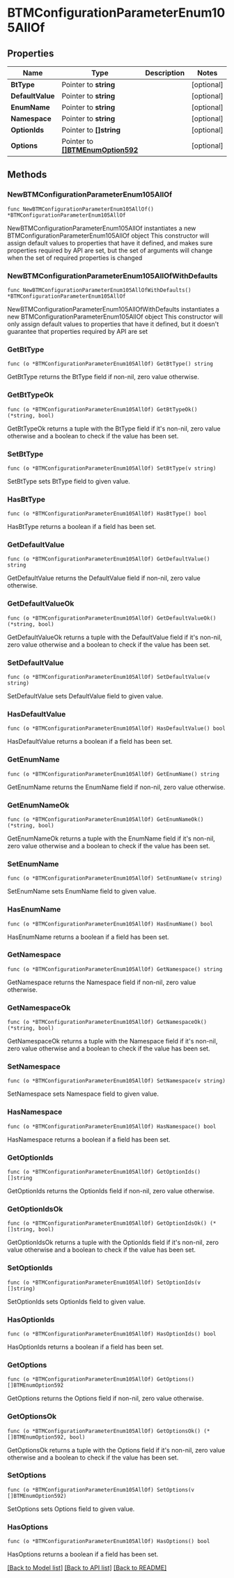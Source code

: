 # BTMConfigurationParameterEnum105AllOf

## Properties

Name | Type | Description | Notes
------------ | ------------- | ------------- | -------------
**BtType** | Pointer to **string** |  | [optional] 
**DefaultValue** | Pointer to **string** |  | [optional] 
**EnumName** | Pointer to **string** |  | [optional] 
**Namespace** | Pointer to **string** |  | [optional] 
**OptionIds** | Pointer to **[]string** |  | [optional] 
**Options** | Pointer to [**[]BTMEnumOption592**](BTMEnumOption592.md) |  | [optional] 

## Methods

### NewBTMConfigurationParameterEnum105AllOf

`func NewBTMConfigurationParameterEnum105AllOf() *BTMConfigurationParameterEnum105AllOf`

NewBTMConfigurationParameterEnum105AllOf instantiates a new BTMConfigurationParameterEnum105AllOf object
This constructor will assign default values to properties that have it defined,
and makes sure properties required by API are set, but the set of arguments
will change when the set of required properties is changed

### NewBTMConfigurationParameterEnum105AllOfWithDefaults

`func NewBTMConfigurationParameterEnum105AllOfWithDefaults() *BTMConfigurationParameterEnum105AllOf`

NewBTMConfigurationParameterEnum105AllOfWithDefaults instantiates a new BTMConfigurationParameterEnum105AllOf object
This constructor will only assign default values to properties that have it defined,
but it doesn't guarantee that properties required by API are set

### GetBtType

`func (o *BTMConfigurationParameterEnum105AllOf) GetBtType() string`

GetBtType returns the BtType field if non-nil, zero value otherwise.

### GetBtTypeOk

`func (o *BTMConfigurationParameterEnum105AllOf) GetBtTypeOk() (*string, bool)`

GetBtTypeOk returns a tuple with the BtType field if it's non-nil, zero value otherwise
and a boolean to check if the value has been set.

### SetBtType

`func (o *BTMConfigurationParameterEnum105AllOf) SetBtType(v string)`

SetBtType sets BtType field to given value.

### HasBtType

`func (o *BTMConfigurationParameterEnum105AllOf) HasBtType() bool`

HasBtType returns a boolean if a field has been set.

### GetDefaultValue

`func (o *BTMConfigurationParameterEnum105AllOf) GetDefaultValue() string`

GetDefaultValue returns the DefaultValue field if non-nil, zero value otherwise.

### GetDefaultValueOk

`func (o *BTMConfigurationParameterEnum105AllOf) GetDefaultValueOk() (*string, bool)`

GetDefaultValueOk returns a tuple with the DefaultValue field if it's non-nil, zero value otherwise
and a boolean to check if the value has been set.

### SetDefaultValue

`func (o *BTMConfigurationParameterEnum105AllOf) SetDefaultValue(v string)`

SetDefaultValue sets DefaultValue field to given value.

### HasDefaultValue

`func (o *BTMConfigurationParameterEnum105AllOf) HasDefaultValue() bool`

HasDefaultValue returns a boolean if a field has been set.

### GetEnumName

`func (o *BTMConfigurationParameterEnum105AllOf) GetEnumName() string`

GetEnumName returns the EnumName field if non-nil, zero value otherwise.

### GetEnumNameOk

`func (o *BTMConfigurationParameterEnum105AllOf) GetEnumNameOk() (*string, bool)`

GetEnumNameOk returns a tuple with the EnumName field if it's non-nil, zero value otherwise
and a boolean to check if the value has been set.

### SetEnumName

`func (o *BTMConfigurationParameterEnum105AllOf) SetEnumName(v string)`

SetEnumName sets EnumName field to given value.

### HasEnumName

`func (o *BTMConfigurationParameterEnum105AllOf) HasEnumName() bool`

HasEnumName returns a boolean if a field has been set.

### GetNamespace

`func (o *BTMConfigurationParameterEnum105AllOf) GetNamespace() string`

GetNamespace returns the Namespace field if non-nil, zero value otherwise.

### GetNamespaceOk

`func (o *BTMConfigurationParameterEnum105AllOf) GetNamespaceOk() (*string, bool)`

GetNamespaceOk returns a tuple with the Namespace field if it's non-nil, zero value otherwise
and a boolean to check if the value has been set.

### SetNamespace

`func (o *BTMConfigurationParameterEnum105AllOf) SetNamespace(v string)`

SetNamespace sets Namespace field to given value.

### HasNamespace

`func (o *BTMConfigurationParameterEnum105AllOf) HasNamespace() bool`

HasNamespace returns a boolean if a field has been set.

### GetOptionIds

`func (o *BTMConfigurationParameterEnum105AllOf) GetOptionIds() []string`

GetOptionIds returns the OptionIds field if non-nil, zero value otherwise.

### GetOptionIdsOk

`func (o *BTMConfigurationParameterEnum105AllOf) GetOptionIdsOk() (*[]string, bool)`

GetOptionIdsOk returns a tuple with the OptionIds field if it's non-nil, zero value otherwise
and a boolean to check if the value has been set.

### SetOptionIds

`func (o *BTMConfigurationParameterEnum105AllOf) SetOptionIds(v []string)`

SetOptionIds sets OptionIds field to given value.

### HasOptionIds

`func (o *BTMConfigurationParameterEnum105AllOf) HasOptionIds() bool`

HasOptionIds returns a boolean if a field has been set.

### GetOptions

`func (o *BTMConfigurationParameterEnum105AllOf) GetOptions() []BTMEnumOption592`

GetOptions returns the Options field if non-nil, zero value otherwise.

### GetOptionsOk

`func (o *BTMConfigurationParameterEnum105AllOf) GetOptionsOk() (*[]BTMEnumOption592, bool)`

GetOptionsOk returns a tuple with the Options field if it's non-nil, zero value otherwise
and a boolean to check if the value has been set.

### SetOptions

`func (o *BTMConfigurationParameterEnum105AllOf) SetOptions(v []BTMEnumOption592)`

SetOptions sets Options field to given value.

### HasOptions

`func (o *BTMConfigurationParameterEnum105AllOf) HasOptions() bool`

HasOptions returns a boolean if a field has been set.


[[Back to Model list]](../README.md#documentation-for-models) [[Back to API list]](../README.md#documentation-for-api-endpoints) [[Back to README]](../README.md)


